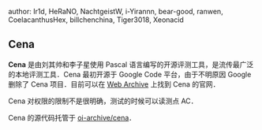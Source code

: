 author: Ir1d, HeRaNO, NachtgeistW, i-Yirannn, bear-good, ranwen, CoelacanthusHex, billchenchina, Tiger3018, Xeonacid

## Cena

**Cena** 是由刘其帅和李子星使用 Pascal 语言编写的开源评测工具，是流传最广泛的本地评测工具．Cena 最初开源于 Google Code 平台，由于不明原因 Google 删除了 Cena 项目．目前可以在 [Web Archive](https://web.archive.org/web/20131023112258/http://code.google.com/p/cena/) 上找到 Cena 的官网．

Cena 对权限的限制不是很明确，测试的时候可以读测点 AC．

Cena 的源代码托管于 [oi-archive/cena](https://github.com/oi-archive/cena)．
